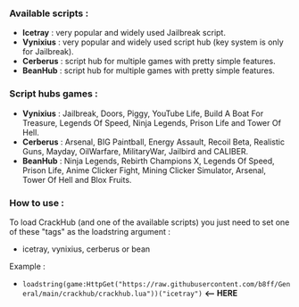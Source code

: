 ### Available scripts :
 * **Icetray** : very popular and widely used Jailbreak script.
 * **Vynixius** : very popular and widely used script hub (key system is only for Jailbreak).
 * **Cerberus** : script hub for multiple games with pretty simple features.
 * **BeanHub** : script hub for multiple games with pretty simple features.

### Script hubs games :
 * **Vynixius** : Jailbreak, Doors, Piggy, YouTube Life, Build A Boat For Treasure, Legends Of Speed, Ninja Legends, Prison Life and Tower Of Hell.
 * **Cerberus** : Arsenal, BIG Paintball, Energy Assault, Recoil Beta, Realistic Guns, Mayday, OilWarfare, MilitaryWar, Jailbird and CALIBER.
 * **BeanHub** : Ninja Legends, Rebirth Champions X, Legends Of Speed, Prison Life, Anime Clicker Fight, Mining Clicker Simulator, Arsenal, Tower Of Hell and Blox Fruits.

### How to use :
To load CrackHub (and one of the available scripts) you just need to set one of these "tags" as the loadstring argument :
 * icetray, vynixius, cerberus or bean

Example :
 * ```loadstring(game:HttpGet("https://raw.githubusercontent.com/b8ff/General/main/crackhub/crackhub.lua"))("icetray")``` **<-- HERE**
